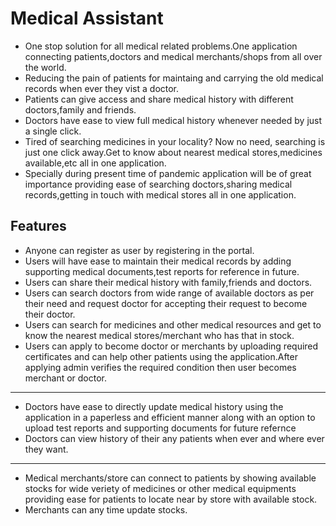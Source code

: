 # Medical Assistant
- One stop solution for all medical related problems.One application connecting patients,doctors and medical merchants/shops from all over the world.
- Reducing the pain of patients for maintaing and carrying the old medical records when ever they vist a doctor.
- Patients can give access and share medical history with different doctors,family and friends.
- Doctors have ease to view full medical history whenever needed by just a single click.
- Tired of searching medicines in your locality? Now no need, searching is just one click away.Get to know about nearest medical stores,medicines available,etc all in one application.
- Specially during present time of pandemic application will be of great importance providing ease of searching doctors,sharing medical records,getting in touch with medical stores all in one application.

## Features
- Anyone can register as user by registering in the portal.
- Users will have ease to maintain their medical records by adding supporting medical documents,test reports for reference in future.
- Users can share their medical history with family,friends and doctors.
- Users can search doctors from wide range of available doctors as per their need and request doctor for accepting their request to become their doctor.
- Users can search for medicines and other medical resources and get to know the nearest medical stores/merchant who has that in stock.
- Users can apply to become doctor or merchants by uploading required certificates and can help other patients using the application.After applying admin verifies the required condition then user becomes merchant or doctor.
<hr/>

- Doctors have ease to directly update medical history using the application in a paperless and efficient manner along with an option to upload test reports and supporting documents for future refernce
- Doctors can view history of their any patients when ever and where ever they want.
<hr/>

- Medical merchants/store can connect to patients by showing available stocks for wide veriety of medicines or other medical equipments providing ease for patients to locate near by store with available stock.
- Merchants can any time update stocks.  

